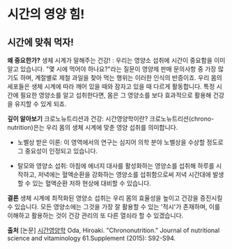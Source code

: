 
# 시간의 영양 힘!
## 시간에 맞춰 먹자!

   
**왜 중요한가?**
생체 시계가 말해주는 건강! : 우리는 영양소 섭취에 시간이 중요함을 이미 알고 있습니다. "몇 시에 먹어야 하나요?"라는 질문이 영양제 판매 문의사항 중 가장 많기도 하며, 계절별로 제철 과일을 찾아 먹는 행위는 이러한 인식의 반증이죠. 우리 몸의 세포들은 생체 시계에 따라 깨어 있을 때와 잠자고 있을 때 다르게 활동합니다. 특정 시간에 필요한 영양소를 알고 섭취한다면, 몸은 그 영양소를 보다 효과적으로 활용해 건강을 유지할 수 있게 되죠.  
  
**깊이 알아보기**
크로노뉴트리션과 건강: 시간영양학이란? 크로노뉴트리션(chrono-nutrition)은는 우리 몸의 생체 시계에 맞춘 영양 섭취를 의미합니다.  
 - 노벨상 받은 이론: 이 영역에서의 연구는 심지어 의학 분야 노벨상을 수상할 정도로 그 중요성이 인정되고 있습니다.  
 
 - 탈모와 영양소 섭취: 아침에 에너지 대사를 활성화하는 영양소를 섭취해 하루를 시작하고, 저녁에는 혈액순환을 강화하는 영양소를 섭취함으로써 저녁 시간대에 발생할 수 있는 혈액순환 저하 현상에 대비할 수 있습니다.  
  
**결론**
생체 시계에 최적화된 영양소 섭취는 우리 몸의 효율성을 높이고 건강을 증진시킬 수 있습니다. 모든 영양소에는 그것을 가장 잘 활용할 수 있는 '적시'가 존재하며, 이를 이해하고 활용하는 것이 건강 관리의 또 다른 열쇠라 할 수 있겠습니다.

**출처**
[논문] [시간영양학](/m04/m0407/m040706) Oda, Hiroaki. "Chrononutrition." Journal of nutritional science and vitaminology 61.Supplement (2015): S92-S94.
<!--stackedit_data:
eyJoaXN0b3J5IjpbMTMyNjk5ODg2NiwtNDE0MzA3OTg3LC03MD
Q4Mzc1NTYsLTQxNDMwNzk4NywtNzA0ODM3NTU2LC0yOTM5Mjgx
MTNdfQ==
-->